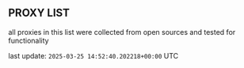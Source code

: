 ## PROXY LIST

all proxies in this list were collected from open sources and tested for functionality

last update: `2025-03-25 14:52:40.202218+00:00` UTC